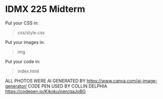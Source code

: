 # IDMX 225 Midterm

Put your CSS in:

> css/style.css

Put your images in:

> img

Put your code in:

> index.html

ALL PHOTOS WERE AI GENERATED BY https://www.canva.com/ai-image-generator/ 
CODE PEN USED BY COLLIN DELPHIA https://codepen.io/Kikoku/pen/qaJoBG 